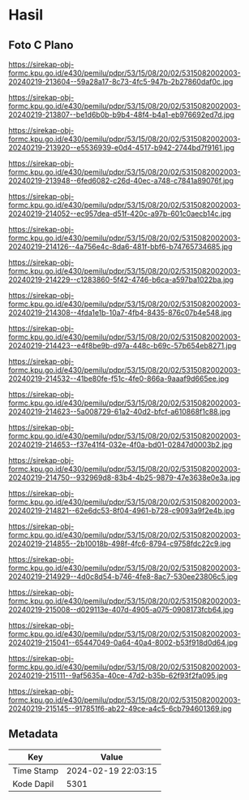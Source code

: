 # Hasil

## Foto C Plano

https://sirekap-obj-formc.kpu.go.id/e430/pemilu/pdpr/53/15/08/20/02/5315082002003-20240219-213604--59a28a17-8c73-4fc5-947b-2b27860daf0c.jpg

https://sirekap-obj-formc.kpu.go.id/e430/pemilu/pdpr/53/15/08/20/02/5315082002003-20240219-213807--be1d6b0b-b9b4-48f4-b4a1-eb976692ed7d.jpg

https://sirekap-obj-formc.kpu.go.id/e430/pemilu/pdpr/53/15/08/20/02/5315082002003-20240219-213920--e5536939-e0d4-4517-b942-2744bd7f9161.jpg

https://sirekap-obj-formc.kpu.go.id/e430/pemilu/pdpr/53/15/08/20/02/5315082002003-20240219-213948--6fed6082-c26d-40ec-a748-c7841a89076f.jpg

https://sirekap-obj-formc.kpu.go.id/e430/pemilu/pdpr/53/15/08/20/02/5315082002003-20240219-214052--ec957dea-d51f-420c-a97b-601c0aecb14c.jpg

https://sirekap-obj-formc.kpu.go.id/e430/pemilu/pdpr/53/15/08/20/02/5315082002003-20240219-214126--4a756e4c-8da6-481f-bbf6-b74765734685.jpg

https://sirekap-obj-formc.kpu.go.id/e430/pemilu/pdpr/53/15/08/20/02/5315082002003-20240219-214229--c1283860-5f42-4746-b6ca-a597ba1022ba.jpg

https://sirekap-obj-formc.kpu.go.id/e430/pemilu/pdpr/53/15/08/20/02/5315082002003-20240219-214308--4fda1e1b-10a7-4fb4-8435-876c07b4e548.jpg

https://sirekap-obj-formc.kpu.go.id/e430/pemilu/pdpr/53/15/08/20/02/5315082002003-20240219-214423--e4f8be9b-d97a-448c-b69c-57b654eb8271.jpg

https://sirekap-obj-formc.kpu.go.id/e430/pemilu/pdpr/53/15/08/20/02/5315082002003-20240219-214532--41be80fe-f51c-4fe0-866a-9aaaf9d665ee.jpg

https://sirekap-obj-formc.kpu.go.id/e430/pemilu/pdpr/53/15/08/20/02/5315082002003-20240219-214623--5a008729-61a2-40d2-bfcf-a610868f1c88.jpg

https://sirekap-obj-formc.kpu.go.id/e430/pemilu/pdpr/53/15/08/20/02/5315082002003-20240219-214653--f37e41f4-032e-4f0a-bd01-02847d0003b2.jpg

https://sirekap-obj-formc.kpu.go.id/e430/pemilu/pdpr/53/15/08/20/02/5315082002003-20240219-214750--932969d8-83b4-4b25-9879-47e3638e0e3a.jpg

https://sirekap-obj-formc.kpu.go.id/e430/pemilu/pdpr/53/15/08/20/02/5315082002003-20240219-214821--62e6dc53-8f04-4961-b728-c9093a9f2e4b.jpg

https://sirekap-obj-formc.kpu.go.id/e430/pemilu/pdpr/53/15/08/20/02/5315082002003-20240219-214855--2b10018b-498f-4fc6-8794-c9758fdc22c9.jpg

https://sirekap-obj-formc.kpu.go.id/e430/pemilu/pdpr/53/15/08/20/02/5315082002003-20240219-214929--4d0c8d54-b746-4fe8-8ac7-530ee23806c5.jpg

https://sirekap-obj-formc.kpu.go.id/e430/pemilu/pdpr/53/15/08/20/02/5315082002003-20240219-215008--d029113e-407d-4905-a075-0908173fcb64.jpg

https://sirekap-obj-formc.kpu.go.id/e430/pemilu/pdpr/53/15/08/20/02/5315082002003-20240219-215041--65447049-0a64-40a4-8002-b53f918d0d64.jpg

https://sirekap-obj-formc.kpu.go.id/e430/pemilu/pdpr/53/15/08/20/02/5315082002003-20240219-215111--9af5635a-40ce-47d2-b35b-62f93f2fa095.jpg

https://sirekap-obj-formc.kpu.go.id/e430/pemilu/pdpr/53/15/08/20/02/5315082002003-20240219-215145--917851f6-ab22-49ce-a4c5-6cb794601369.jpg


## Metadata

| Key        | Value               |
| ---------- | ------------------- |
| Time Stamp | 2024-02-19 22:03:15 |
| Kode Dapil | 5301                |



